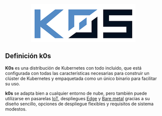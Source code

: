 
<center>

![Logo-k0s](https://github.com/Mbonillac/k0s/blob/main/imagenes/k0s-logo-blanco-60.png)

</center>

## Definición k0s  
  
  
**K0s** es una distribución de Kubernetes con todo incluido, que está configurada con todas las características necesarias para construir un clúster de Kubernetes y empaquetada como un único binario para facilitar su uso.

**k0s** se adapta bien a cualquier entorno de nube, pero también puede utilizarse en pasarelas [IoT](https://referente.mx/@referente/lot-que-es-como-funciona-para-que-sirve), despliegues [Edge](https://geekflare.com/es/edge-computing-and-its-applications/) y [Bare metal](https://blog.hostdime.com.co/que-son-servidores-bare-metal/) gracias a su diseño sencillo, opciones de despliegue flexibles y requisitos de sistema modestos.

